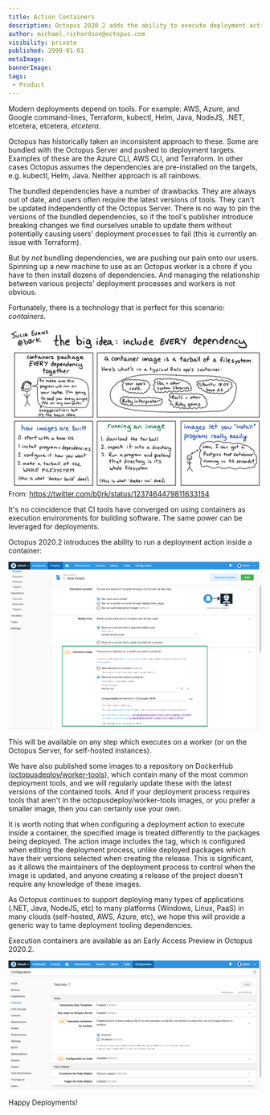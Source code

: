 ```yaml
---
title: Action Containers 
description: Octopus 2020.2 adds the ability to execute deployment actions inside a container 
author: michael.richardson@octopus.com
visibility: private
published: 2999-01-01
metaImage: 
bannerImage: 
tags:
 - Product
---
```


Modern deployments depend on tools. For example: AWS, Azure, and Google command-lines, Terraform, kubectl, Helm, Java, NodeJS, .NET, etcetera, etcetera, _etcetera_.         

Octopus has historically taken an inconsistent approach to these. Some are bundled with the Octopus Server and pushed to deployment targets. Examples of these are the Azure CLI, AWS CLI, and Terraform. In other cases Octopus assumes the dependencies are pre-installed on the targets, e.g. kubectl, Helm, Java. Neither approach is all rainbows.

The bundled dependencies have a number of drawbacks.  They are always out of date, and users often require the latest versions of tools. They can't be updated independently of the Octopus Server. There is no way to pin the versions of the bundled dependencies, so if the tool's publisher introduce breaking changes we find ourselves unable to update them without potentially causing users' deployment processes to fail (this is currently an issue with Terraform).   

But by _not_ bundling dependencies, we are pushing our pain onto our users. Spinning up a new machine to use as an Octopus worker is a chore if you have to then install dozens of dependencies. And managing the relationship between various projects' deployment processes and workers is not obvious.  

Fortunately, there is a technology that is perfect for this scenario: _containers_. 

![Containers - The Big Idea by @b0rk](containers-big-idea.jpg "width=500")
From: https://twitter.com/b0rk/status/1237464479811633154

It's no coincidence that CI tools have converged on using containers as execution environments for building software.  The same power can be leveraged for deployments. 

Octopus 2020.2 introduces the ability to run a deployment action inside a container:

![Action Container Image User Interface](action-container-image-ui.png "width=500")

This will be available on any step which executes on a worker (or on the Octopus Server, for self-hosted instances).

We have also published some images to a repository on DockerHub ([octopusdeploy/worker-tools](https://hub.docker.com/r/octopusdeploy/worker-tools)), which contain many of the most common deployment tools, and we will regularly update these with the latest versions of the contained tools.  And if your deployment process requires tools that aren't in the octopusdeploy/worker-tools images, or you prefer a smaller image, then you can certainly use your own. 

It is worth noting that when configuring a deployment action to execute inside a container, the specified image is treated differently to the packages being deployed.  The action image includes the tag, which is configured when editing the deployment process, unlike deployed packages which have their versions selected when creating the release.  This is significant, as it allows the maintainers of the deployment process to control when the image is updated, and anyone creating a release of the project doesn't require any knowledge of these images.

As Octopus continues to support deploying many types of applications (.NET, Java, NodeJS, etc) to many platforms (Windows, Linux, PaaS) in many clouds (self-hosted, AWS, Azure, etc), we hope this will provide a generic way to tame deployment tooling dependencies.

Execution containers are available as an Early Access Preview in Octopus 2020.2.  

![Action Container Feature Flag](feature-flag.png "width=500")

Happy Deployments!